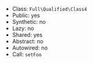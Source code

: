 - Class: `Full\Qualified\Class4`
- Public: yes
- Synthetic: no
- Lazy: no
- Shared: yes
- Abstract: no
- Autowired: no
- Call: `setFoo`
